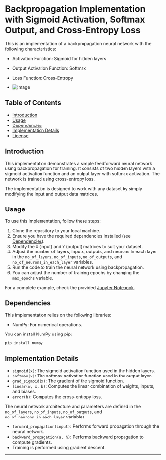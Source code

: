 # Backpropagation Implementation with Sigmoid Activation, Softmax Output, and Cross-Entropy Loss

This is an implementation of a backpropagation neural network with the following characteristics:
- Activation Function: Sigmoid for hidden layers
- Output Activation Function: Softmax
- Loss Function: Cross-Entropy

- ![image](https://github.com/hanani8/Backpropogation/assets/31515421/fd217eec-79e2-487a-ac92-cdb6b2df3689)


## Table of Contents

- [Introduction](#introduction)
- [Usage](#usage)
- [Dependencies](#dependencies)
- [Implementation Details](#implementation-details)
- [License](#license)

## Introduction

This implementation demonstrates a simple feedforward neural network using backpropagation for training. It consists of two hidden layers with a sigmoid activation function and an output layer with softmax activation. The network is trained using cross-entropy loss.

The implementation is designed to work with any dataset by simply modifying the input and output data matrices.

## Usage

To use this implementation, follow these steps:

1. Clone the repository to your local machine.
2. Ensure you have the required dependencies installed (see [Dependencies](#dependencies)).
3. Modify the `X` (input) and `Y` (output) matrices to suit your dataset.
4. Adjust the number of layers, inputs, outputs, and neurons in each layer in the `no_of_layers`, `no_of_inputs`, `no_of_outputs`, and `no_of_neurons_in_each_layer` variables.
5. Run the code to train the neural network using backpropagation.
6. You can adjust the number of training epochs by changing the `max_epochs` variable.

For a complete example, check the provided [Jupyter Notebook](BACKPROP.ipynb).

## Dependencies

This implementation relies on the following libraries:

- NumPy: For numerical operations.

You can install NumPy using pip:

```bash
pip install numpy
```

## Implementation Details

- `sigmoid(x)`: The sigmoid activation function used in the hidden layers.
- `softmax(x)`: The softmax activation function used in the output layer.
- `grad_sigmoid(x)`: The gradient of the sigmoid function.
- `linear(w, x, b)`: Computes the linear combination of weights, inputs, and biases.
- `error(h)`: Computes the cross-entropy loss.

The neural network architecture and parameters are defined in the `no_of_layers`, `no_of_inputs`, `no_of_outputs`, and `no_of_neurons_in_each_layer` variables.

- `forward_propagation(input)`: Performs forward propagation through the neural network.
- `backward_propagation(a, h)`: Performs backward propagation to compute gradients.
- Training is performed using gradient descent.

---
